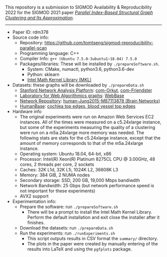 This repository is a submission to SIGMOD Availability & Reproducibility 2022
for the SIGMOD 2021 paper _[Parallel Index-Based Structural Graph Clustering and
Its Approximation](https://dl.acm.org/doi/abs/10.1145/3448016.3457278)_.

---

- Paper ID: rdm378
- Source code info:
  - Repository: https://github.com/tomtseng/sigmod-reproducibility-parallel-scan
  - Programming language: C++
  - Compiler Info: `g++ (Ubuntu 7.5.0-3ubuntu1~18.04) 7.5.0`
  - Packages/libraries: These will be installed by `./prepareSoftware.sh`.
    - System: CMake, numactl, python3.6, python3.6-dev
    - Python: sklearn
    - [Intel Math Kernel Library (MKL)](https://www.intel.com/content/www/us/en/developer/tools/oneapi/onemkl.html)
- Datasets: these graphs will be downloaded by `./prepareData.sh`
  - [Stanford Network Analysis Platform](https://snap.stanford.edu):
    [com-Orkut](https://snap.stanford.edu/data/com-Orkut.html), [com-Friendster](https://snap.stanford.edu/data/com-Friendster.html)
  - [Laboratory for Web Algorithmics graphs](https://law.di.unimi.it/datasets.php): [WebBase](https://www.cise.ufl.edu/research/sparse/matrices/LAW/webbase-2001.html)
  - [Network Repository](https://networkrepository.com): [human-Jung2015-M87113878 (Brain Networks)](https://networkrepository.com/bn-human-Jung2015-M87113878.php)
  - [HumanBase](https://hb.flatironinstitute.org/): [cochlea top edges, blood vessel top edges](https://hb.flatironinstitute.org/download)
- Hardware info
  - The original experiments were run on Amazon Web Services EC2 instances.
    All of the times were measured on a c5.24xlarge instance, but some of the
    experiments measuring the quality of a clustering were run on a m5a.24xlarge
    more memory was needed. The following stats are stats for the c5.24xlarge instance, except
    that the amount of memory corresponds to that of the m5a.24xlarge instance.
  - Operating system: Ubuntu 18.04, 64-bit, x86
  - Processor: Intel(R) Xeon(R) Platinum 8275CL CPU @ 3.00GHz, 48
    cores, 2 threads per core, 2 sockets
  - Caches: 32K L1d, 32K L1i, 1024K L2, 36608K L3
  - Memory: 384 GiB, 2 NUMA nodes
  - Secondary storage: SSD, 200 GB, 19,000 Mbps bandiwdth
  - Network Bandwidth: 25 Gbps (but network performance speed is not important for
    these experiments)
  - AVX2 support
- Experimentation info:
  - Prepare the software: run `./prepareSoftware.sh`
    - There will be a prompt to install the Intel Math Kernel Library. Perform
      the default installation and exit close the installer after it finishes.
  - Download the datasets: run `./prepareData.sh`
  - Run the experiments: run `./runExperiments.sh`
    - This script outputs results in CSV format the `summary/` directory.
    - The plots in the paper were created by manually entering of the results
      into LaTeX and using the `pgfplots` package.
